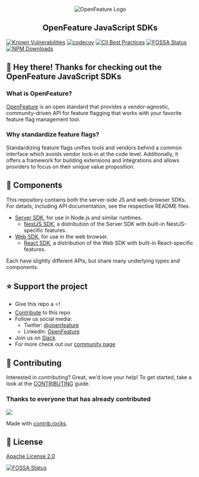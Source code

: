 <!-- markdownlint-disable MD033 -->
<p align="center">
  <picture>
    <source media="(prefers-color-scheme: dark)" srcset="https://raw.githubusercontent.com/open-feature/community/0e23508c163a6a1ac8c0ced3e4bd78faafe627c7/assets/logo/horizontal/white/openfeature-horizontal-white.svg">
    <img align="center" alt="OpenFeature Logo" src="https://raw.githubusercontent.com/open-feature/community/0e23508c163a6a1ac8c0ced3e4bd78faafe627c7/assets/logo/horizontal/black/openfeature-horizontal-black.svg" />
  </picture>
</p>

<h2 align="center">OpenFeature JavaScript SDKs</h2>

[![Known Vulnerabilities](https://snyk.io/test/github/open-feature/js-sdk/badge.svg)](https://snyk.io/test/github/open-feature/js-sdk)
[![codecov](https://codecov.io/gh/open-feature/js-sdk/branch/main/graph/badge.svg?token=3DC5XOEHMY)](https://codecov.io/gh/open-feature/js-sdk)
[![CII Best Practices](https://bestpractices.coreinfrastructure.org/projects/6594/badge)](https://bestpractices.coreinfrastructure.org/projects/6594)
[![FOSSA Status](https://app.fossa.com/api/projects/git%2Bgithub.com%2Fopen-feature%2Fjs-sdk.svg?type=shield)](https://app.fossa.com/projects/git%2Bgithub.com%2Fopen-feature%2Fjs-sdk?ref=badge_shield)
<a href="https://www.npmjs.com/package/@openfeature/core">
  <img alt="NPM Downloads" src="https://img.shields.io/npm/dm/%40openfeature%2Fcore" />
</a>

## 👋 Hey there! Thanks for checking out the OpenFeature JavaScript SDKs

### What is OpenFeature?

[OpenFeature][openfeature-website] is an open standard that provides a vendor-agnostic, community-driven API for feature flagging that works with your favorite feature flag management tool.

### Why standardize feature flags?

Standardizing feature flags unifies tools and vendors behind a common interface which avoids vendor lock-in at the code level. Additionally, it offers a framework for building extensions and integrations and allows providers to focus on their unique value proposition.

## 🔧 Components

This repository contains both the server-side JS and web-browser SDKs.
For details, including API documentation, see the respective README files.

- [Server SDK](./packages/server/README.md), for use in Node.js and similar runtimes.
  - [NestJS SDK](./packages/nest/README.md), a distribution of the Server SDK with built-in NestJS-specific features.
- [Web SDK](./packages/web/README.md), for use in the web browser.
  - [React SDK](./packages/react//README.md), a distribution of the Web SDK with built-in React-specific features.

Each have slightly different APIs, but share many underlying types and components.

## ⭐️ Support the project

- Give this repo a ⭐️!
- [Contribute](#-contributing) to this repo
- Follow us social media:
  - Twitter: [@openfeature](https://twitter.com/openfeature)
  - LinkedIn: [OpenFeature](https://www.linkedin.com/company/openfeature/)
- Join us on [Slack](https://cloud-native.slack.com/archives/C0344AANLA1)
- For more check out our [community page](https://openfeature.dev/community/)

## 🤝 Contributing

Interested in contributing? Great, we'd love your help! To get started, take a look at the [CONTRIBUTING](CONTRIBUTING.md) guide.

### Thanks to everyone that has already contributed

<a href="https://github.com/open-feature/js-sdk/graphs/contributors">
  <img src="https://contrib.rocks/image?repo=open-feature/js-sdk" />
</a>

Made with [contrib.rocks](https://contrib.rocks).

## 📜 License

[Apache License 2.0](LICENSE)

[![FOSSA Status](https://app.fossa.com/api/projects/git%2Bgithub.com%2Fopen-feature%2Fjs-sdk.svg?type=large)](https://app.fossa.com/projects/git%2Bgithub.com%2Fopen-feature%2Fjs-sdk?ref=badge_large)

[openfeature-website]: https://openfeature.dev
